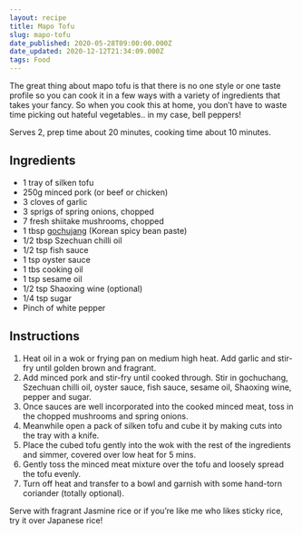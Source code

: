 ```yaml
---
layout: recipe
title: Mapo Tofu
slug: mapo-tofu
date_published: 2020-05-28T09:00:00.000Z
date_updated: 2020-12-12T21:34:09.000Z
tags: Food
---
```


The great thing about mapo tofu is that there is no one style or one taste profile so you can cook it in a few ways with a variety of ingredients that takes your fancy. So when you cook this at home, you don’t have to waste time picking out hateful vegetables.. in my case, bell peppers!

Serves 2, prep time about 20 minutes, cooking time about 10 minutes.

## Ingredients

- 1 tray of silken tofu
- 250g minced pork (or beef or chicken)
- 3 cloves of garlic
- 3 sprigs of spring onions, chopped
- 7 fresh shiitake mushrooms, chopped
- 1 tbsp [gochujang](https://en.wikipedia.org/wiki/Gochujang) (Korean spicy bean paste)
- 1/2 tbsp Szechuan chilli oil
- 1/2 tsp fish sauce
- 1 tsp oyster sauce
- 1 tbs cooking oil
- 1 tsp sesame oil
- 1/2 tsp Shaoxing wine (optional)
- 1/4 tsp sugar
- Pinch of white pepper

## Instructions

1. Heat oil in a wok or frying pan on medium high heat. Add garlic and stir-fry until golden brown and fragrant.
2. Add minced pork and stir-fry until cooked through. Stir in gochuchang, Szechuan chilli oil, oyster sauce, fish sauce, sesame oil, Shaoxing wine, pepper and sugar.
3. Once sauces are well incorporated into the cooked minced meat, toss in the chopped mushrooms and spring onions.
4. Meanwhile open a pack of silken tofu and cube it by making cuts into the tray with a knife.
5. Place the cubed tofu gently into the wok with the rest of the ingredients and simmer, covered over low heat for 5 mins.
6. Gently toss the minced meat mixture over the tofu and loosely spread the tofu evenly.
7. Turn off heat and transfer to a bowl and garnish with some hand-torn coriander (totally optional).

Serve with fragrant Jasmine rice or if you’re like me who likes sticky rice, try it over Japanese rice!
